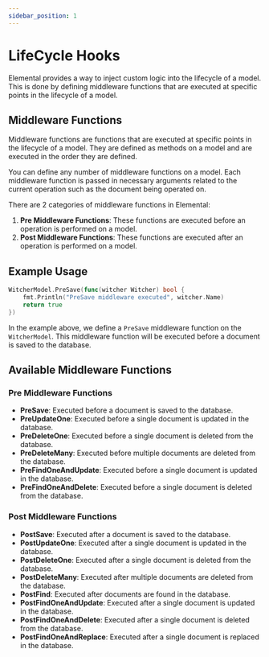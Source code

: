 ```yaml
---
sidebar_position: 1
---
```


# LifeCycle Hooks

Elemental provides a way to inject custom logic into the lifecycle of a model. This is done by defining middleware functions that are executed at specific points in the lifecycle of a model.

## Middleware Functions

Middleware functions are functions that are executed at specific points in the lifecycle of a model. They are defined as methods on a model and are executed in the order they are defined.

You can define any number of middleware functions on a model. Each middleware function is passed in necessary arguments related to the current operation such as the document being operated on.

There are 2 categories of middleware functions in Elemental:

1. **Pre Middleware Functions**: These functions are executed before an operation is performed on a model.
2. **Post Middleware Functions**: These functions are executed after an operation is performed on a model.

## Example Usage

```go
WitcherModel.PreSave(func(witcher Witcher) bool {
	fmt.Println("PreSave middleware executed", witcher.Name)
	return true
})
```

In the example above, we define a `PreSave` middleware function on the `WitcherModel`. This middleware function will be executed before a document is saved to the database.

## Available Middleware Functions

### Pre Middleware Functions

- **PreSave**: Executed before a document is saved to the database.
- **PreUpdateOne**: Executed before a single document is updated in the database.
- **PreDeleteOne**: Executed before a single document is deleted from the database.
- **PreDeleteMany**: Executed before multiple documents are deleted from the database.
- **PreFindOneAndUpdate**: Executed before a single document is updated in the database.
- **PreFindOneAndDelete**: Executed before a single document is deleted from the database.

### Post Middleware Functions

- **PostSave**: Executed after a document is saved to the database.
- **PostUpdateOne**: Executed after a single document is updated in the database.
- **PostDeleteOne**: Executed after a single document is deleted from the database.
- **PostDeleteMany**: Executed after multiple documents are deleted from the database.
- **PostFind**: Executed after documents are found in the database.
- **PostFindOneAndUpdate**: Executed after a single document is updated in the database.
- **PostFindOneAndDelete**: Executed after a single document is deleted from the database.
- **PostFindOneAndReplace**: Executed after a single document is replaced in the database.

